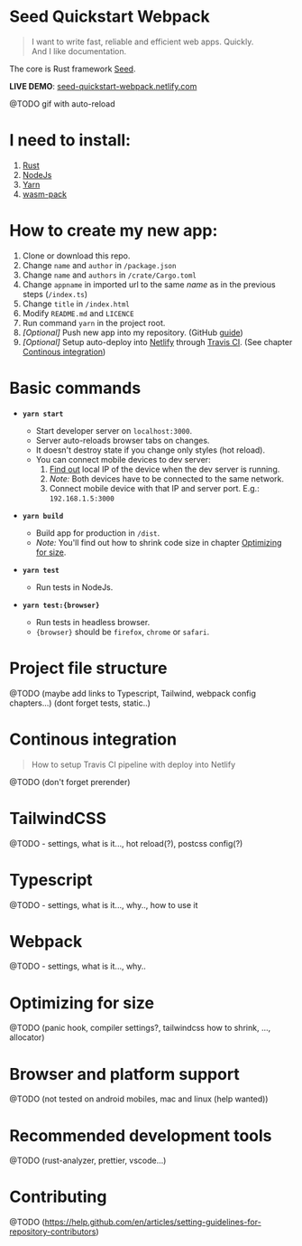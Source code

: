 # Seed Quickstart Webpack

> I want to write fast, reliable and efficient web apps. Quickly.  
> And I like documentation.

The core is Rust framework [Seed](https://seed-rs.org).

**LIVE DEMO**: [seed-quickstart-webpack.netlify.com](https://seed-quickstart-webpack.netlify.com)

@TODO gif with auto-reload

# I need to install:

1. [Rust](https://rust-lang.org/tools/install)
1. [NodeJs](https://nodejs.org/en/download/)
1. [Yarn](https://yarnpkg.com/lang/en/docs/install)
1. [wasm-pack](https://rustwasm.github.io/wasm-pack/installer/)

# How to create my new app:

1. Clone or download this repo.
1. Change `name` and `author` in `/package.json`
1. Change `name` and `authors` in `/crate/Cargo.toml`
1. Change `appname` in imported url to the same _name_ as in the previous steps (`/index.ts`)
1. Change `title` in `/index.html`
1. Modify `README.md` and `LICENCE`
1. Run command `yarn` in the project root.
1. _[Optional]_ Push new app into my repository. (GitHub [guide](https://help.github.com/en/articles/adding-an-existing-project-to-github-using-the-command-line))
1. _[Optional]_ Setup auto-deploy into [Netlify](https://www.netlify.com) through [Travis CI](https://travis-ci.org). (See chapter [Continous integration](#continous-integration))

# Basic commands

- **`yarn start`**

  - Start developer server on `localhost:3000`.
  - Server auto-reloads browser tabs on changes.
  - It doesn't destroy state if you change only styles (hot reload).
  - You can connect mobile devices to dev server:
    1. [Find out](https://www.whatismybrowser.com/detect/what-is-my-local-ip-address) local IP of the device when the dev server is running.
    1. _Note:_ Both devices have to be connected to the same network.
    1. Connect mobile device with that IP and server port. E.g.: `192.168.1.5:3000`

- **`yarn build`**

  - Build app for production in `/dist`.
  - _Note:_ You'll find out how to shrink code size in chapter [Optimizing for size](#optimizing-for-size).

- **`yarn test`**

  - Run tests in NodeJs.

- **`yarn test:{browser}`**
  - Run tests in headless browser.
  - `{browser}` should be `firefox`, `chrome` or `safari`.

# Project file structure

@TODO (maybe add links to Typescript, Tailwind, webpack config chapters...)
(dont forget tests, static..)

# Continous integration

> How to setup Travis CI pipeline with deploy into Netlify

@TODO (don't forget prerender)

# TailwindCSS

@TODO - settings, what is it..., hot reload(?), postcss config(?)

# Typescript

@TODO - settings, what is it..., why.., how to use it

# Webpack

@TODO - settings, what is it..., why..

# Optimizing for size

@TODO (panic hook, compiler settings?, tailwindcss how to shrink, ..., allocator)

# Browser and platform support

@TODO (not tested on android mobiles, mac and linux (help wanted))

# Recommended development tools

@TODO (rust-analyzer, prettier, vscode...)

# Contributing

@TODO (https://help.github.com/en/articles/setting-guidelines-for-repository-contributors)
